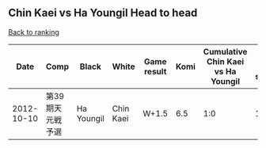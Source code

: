 ## Chin Kaei vs Ha Youngil Head to head

[Back to ranking](../../index.md)




| **Date** | **Comp** | **Black** | **White** | **Game result** | **Komi** | **Cumulative Chin Kaei vs Ha Youngil** | **Chin Kaei streak** | **Ha Youngil streak** | 
| --- | --- | --- | --- | --- | --- | --- | --- | --- |
| 2012-10-10 | 第39期天元戦予選 | Ha Youngil | Chin Kaei | W+1.5 | 6.5 | 1:0 | 1 | 0 |





